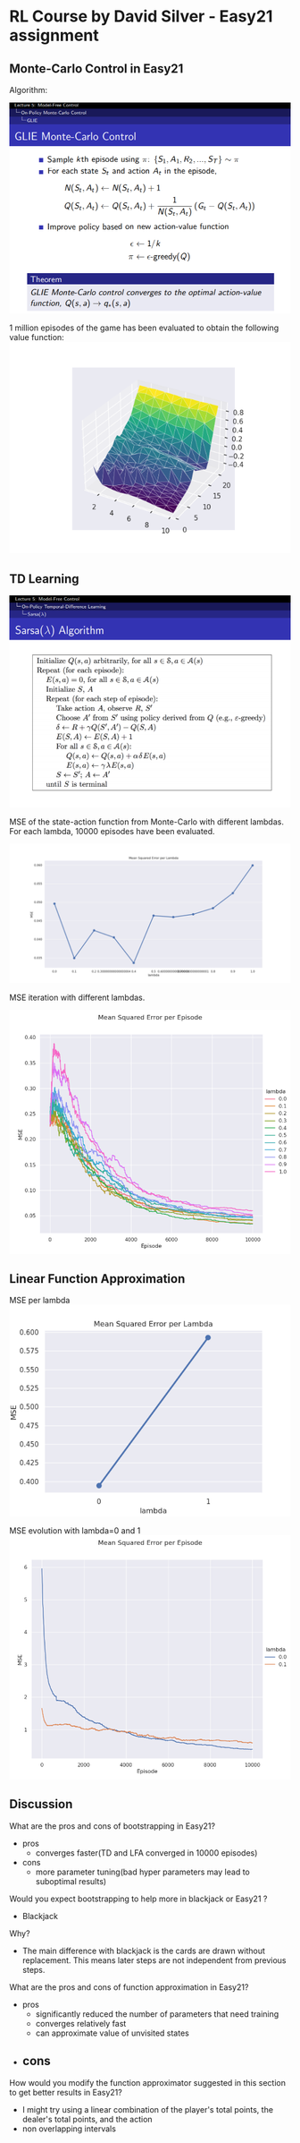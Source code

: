 # RL Course by David Silver - Easy21 assignment

## Monte-Carlo Control in Easy21

Algorithm:

![](https://github.com/imjamesku/RL-easy21/blob/master/figs/MC.png?raw=true)

1 million episodes of the game has been evaluated to obtain the following value function:
![](https://github.com/imjamesku/RL-easy21/blob/master/figs/MC_1e6.png?raw=true)

## TD Learning

![](https://github.com/imjamesku/RL-easy21/blob/master/figs/Sarsa_lambda.png?raw=true)

MSE of the state-action function from Monte-Carlo with different lambdas. For each lambda, 10000 episodes have been evaluated.

![](https://github.com/imjamesku/RL-easy21/blob/master/figs/MSE_lambda.png?raw=true)

MSE iteration with different lambdas.

![](https://github.com/imjamesku/RL-easy21/blob/master/figs/MSE_episode.png?raw=true)

## Linear Function Approximation

MSE per lambda
![](https://github.com/imjamesku/RL-easy21/blob/master/figs/lfa_MSE_per_lambda.png?raw=true)

MSE evolution with lambda=0 and 1
![](https://github.com/imjamesku/RL-easy21/blob/master/figs/lfa_MSE_evolution.png?raw=true)

## Discussion

What are the pros and cons of bootstrapping in Easy21?

- pros
  - converges faster(TD and LFA converged in 10000 episodes)
- cons
  - more parameter tuning(bad hyper parameters may lead to suboptimal results)

Would you expect bootstrapping to help more in blackjack or Easy21 ?

- Blackjack

Why?

- The main difference with blackjack is the cards are drawn without replacement. This means later steps are not independent from previous steps.

What are the pros and cons of function approximation in Easy21?

- pros
  - significantly reduced the number of parameters that need training
  - converges relatively fast
  - can approximate value of unvisited states
- cons
  - 

How would you modify the function approximator suggested in this section
to get better results in Easy21?

- I might try using a linear combination of the player's total points, the dealer's total points, and the action
- non overlapping intervals
